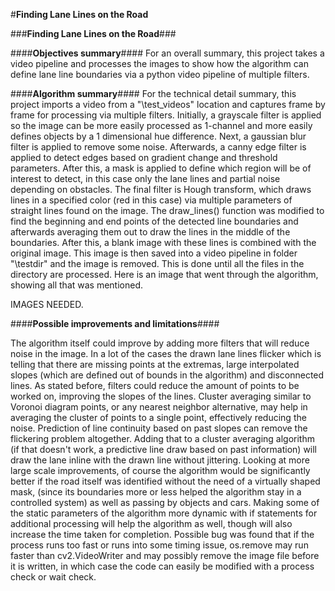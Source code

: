 #**Finding Lane Lines on the Road**

###**Finding Lane Lines on the Road**###

####**Objectives summary**####
For an overall summary, this project takes a video pipeline and processes the images to show how the algorithm can define lane line boundaries via a python video pipeline of multiple filters.

####**Algorithm summary**####
For the technical detail summary, this project imports a video from a "\\test_videos" location and captures frame by frame for processing via multiple filters. 
Initially, a grayscale filter is applied so the image can be more easily processed as 1-channel and more easily defines objects by a 1 dimensional hue difference. Next, a gaussian blur filter is applied to remove some noise. Afterwards, a canny edge filter is applied to detect edges based on gradient change and threshold parameters. After this, a mask is applied to define which region will be of interest to detect, in this case only the lane lines and partial noise depending on obstacles. The final filter is Hough transform, which draws lines in a specified color (red in this case) via multiple parameters of straight lines found on the image. The draw_lines() function was modified to find the beginning and end points of the detected line boundaries and afterwards averaging them out to draw the lines in the middle of the boundaries. After this, a blank image with these lines is combined with the original image. This image is then saved into a video pipeline in folder "\\testdir" and the image is removed. This is done until all the files in the directory are processed. Here is an image that went through the algorithm, showing all that was mentioned.

IMAGES NEEDED.

####**Possible improvements and limitations**####

The algorithm itself could improve by adding more filters that will reduce noise in the image. In a lot of the cases the drawn lane lines flicker which is telling that there are missing points at the extremas, large interpolated slopes (which are defined out of bounds in the algorithm) and disconnected lines. As stated before, filters could reduce the amount of points to be worked on, improving the slopes of the lines. Cluster averaging similar to Voronoi diagram points, or any nearest neighbor alternative, may help in averaging the cluster of points to a single point, effectively reducing the noise. Prediction of line continuity based on past slopes can remove the flickering problem altogether. Adding that to a cluster averaging algorithm (if that doesn't work, a predictive line draw based on past information) will draw the lane inline with the drawn line without jittering.
Looking at more large scale improvements, of course the algorithm would be significantly better if the road itself was identified without the need of a virtually shaped mask, (since its boundaries more or less helped the algorithm stay in a controlled system) as well as passing by objects and cars. Making some of the static parameters of the algorithm more dynamic with if statements for additional processing will help the algorithm as well, though will also increase the time taken for completion.
Possible bug was found that if the process runs too fast or runs into some timing issue, os.remove may run faster than cv2.VideoWriter and may possibly remove the image file before it is written, in which case the code can easily be modified with a process check or wait check.
